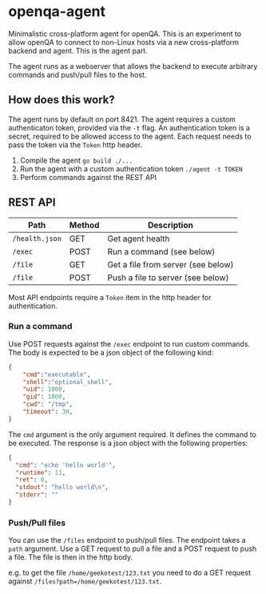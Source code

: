 # openqa-agent

Minimalistic cross-platform agent for openQA. This is an experiment to allow openQA to connect to non-Linux hosts 
via a new cross-platform backend and agent. This is the agent part.

The agent runs as a webserver that allows the backend to execute arbitrary commands and push/pull files to the host.

## How does this work?

The agent runs by default on port 8421. The agent requires a custom authenticaton token, provided via the `-t` flag. An authentication token is a secret, required to be allowed access to the agent. Each request needs to pass the token via the `Token` http header.

1. Compile the agent `go build ./...`
2. Run the agent with a custom authentication token `./agent -t TOKEN`
3. Perform commands against the REST API

## REST API

| Path | Method | Description |
|------|--------|-------------|
| `/health.json` | GET | Get agent health |
| `/exec` | POST | Run a command (see below) |
| `/file` | GET | Get a file from server (see below) |
| `/file` | POST | Push a file to server (see below) |

Most API endpoints require a `Token` item in the http header for authentication.

### Run a command

Use POST requests against the `/exec` endpoint to run custom commands. The body is expected to be a json object of the following kind:

```json
{
    "cmd":"executable",
    "shell":"optional_shell",
    "uid": 1000,
    "gid": 1000,
    "cwd": "/tmp",
    "timeout": 30,
}
```

The `cmd` argument is the only argument required. It defines the command to be executed.
The response is a json object with the following properties:

```json
{
  "cmd": "echo 'hello world'",
  "runtime": 11,
  "ret": 0,
  "stdout": "hello world\n",
  "stderr": ""
}
```

### Push/Pull files

You can use the `/files` endpoint to push/pull files. The endpoint takes a `path` argument.
Use a GET request to pull a file and a POST request to push a file. The file is then in the http body.

e.g. to get the file `/home/geekotest/123.txt` you need to do a GET request against `/files?path=/home/geekotest/123.txt`.

